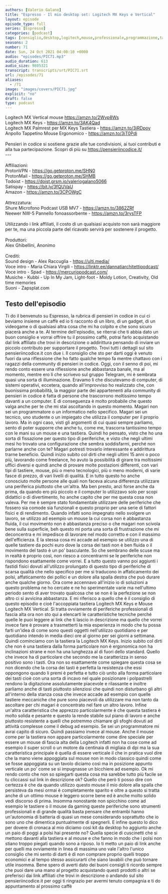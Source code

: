 ```yaml
---
authors: [Valerio Galano]
title: "Espresso - Il mio desktop set: Logitech MX Keys e Vertical"
layout: episode
episode_type: full
series: [Espresso]
categories: [podcast]
tags: [consiglio,desktop,logitech,mouse,professionale,programmazione,tastiera]
seasons: 2
number: 71
date: Sun, 24 Oct 2021 04:00:10 +0000
audio: "episodes/PIC71.mp3"
audio_duration: 613
audio_size: 9805321
transcript: transcripts/srt/PIC71.srt
url: /episodes/71
aliases: 
  - /71
image: "images/covers/PIC71.jpg"
explicit: "no"
draft: false
type: podcast
---
```

Logitech MX Vertical mouse <a href="https://amzn.to/2Wvp8Ws" rel="noopener">https://amzn.to/2Wvp8Ws</a> <br />Logitech MX Keys - <a href="https://amzn.to/3AK4Qad" rel="noopener">https://amzn.to/3AK4Qad</a> <br />Logitech MX Palmrest per MX Keys Tastiera - <a href="https://amzn.to/3iRDpoy" rel="noopener">https://amzn.to/3iRDpoy</a> <br />Anpollo Tappetino Mouse Ergonomico - <a href="https://amzn.to/3iT0Pdi" rel="noopener">https://amzn.to/3iT0Pdi</a> <br /><br />Pensieri in codice si sostiene grazie alle tue condivisioni, ai tuoi contributi e alla tua partecipazione. Scopri di più su <a href="https://pensieriincodice.it/" rel="noopener">https://pensieriincodice.it/</a> <br />---<br /><br />Affiliazioni:<br />ProtonVPN - <a href="https://go.getproton.me/SHN0" rel="noopener">https://go.getproton.me/SHN0</a> <br />ProtonMail - <a href="https://go.getproton.me/SHMB" rel="noopener">https://go.getproton.me/SHMB</a> <br />Todoist - <a href="https://doist.grsm.io/valeriogalano5066" rel="noopener">https://doist.grsm.io/valeriogalano5066</a> <br />Satispay - <a href="https://bit.ly/3fQUVaU" rel="noopener">https://bit.ly/3fQUVaU</a> <br />Amazon - <a href="https://amzn.to/3CPOWgC" rel="noopener">https://amzn.to/3CPOWgC</a> <br /><br />Attrezzatura:<br />Shure Microfono Podcast USB MV7 - <a href="https://amzn.to/3862ZRf" rel="noopener">https://amzn.to/3862ZRf</a> <br />Neewer NW-5 Pannello fonoassorbente - <a href="https://amzn.to/3rysTFP" rel="noopener">https://amzn.to/3rysTFP</a> <br /><br />Utilizzando i link affiliati, il costo di un qualsiasi acquisto non sarà maggiore per te, ma una piccola parte del ricavato servirà per sostenere il progetto.<br /><br />Produttori:<br />Alex Ghibellini, Anonimo<br /><br />Crediti:<br />Sound design - Alex Raccuglia - <a href="https://ulti.media/" rel="noopener">https://ulti.media/</a> <br />Voce intro - Maria Chiara Virgili - <a href="https://linktr.ee/dannatiarchitettipodcast/" rel="noopener">https://linktr.ee/dannatiarchitettipodcast/</a>  <br />Voce intro - Spad - <a href="https://mercuriopodcast.com/" rel="noopener">https://mercuriopodcast.com/</a> <br />Musiche - Kubbi - Up In My Jam, Light-foot - Moldy Lotion, Creativity, Old time memories<br />Suoni - Zapsplat.com

<!-- more -->

## Testo dell'episodio

Ti do il benvenuto su Espresso, la rubrica di pensieri in codice in cui ci beviamo insieme
un caffè ed io ti racconto di un libro, di un gadget, di un videogame o di qualsiasi
altra cosa che mi ha colpito e che sono sicuro piacerà anche a te.
Al termine dell'episodio, se riterrai che ti abbia dato un buon consiglio e vorrai offrire
tu il prossimo caffè, potrai farlo acquistando dal link affiliato che trovi in descrizione
o addirittura pensando di inviare un piccolo contributo per supportare il progetto. Trovi
tutti i dettagli sul sito pensieriincodice.it con due i.
Il consiglio che sto per darti oggi è venuto fuori da una riflessione che ho fatto qualche
tempo fa mentre chattavo con i ragazzi della community di pensieri in codice. Oggi, con
il senno di poi, mi rendo conto essere una riflessione anche abbastanza banale, ma al
momento, mentre ero lì che scrivevo sul gruppo Telegram, mi è sembrata quasi una
sorta di illuminazione. Eravamo lì che discutevamo di computer, di sistemi operativi, eccetera,
quando all'improvviso ho realizzato che, con buonissima probabilità, la maggior parte
dei appartenenti alla community di pensieri in codice è fatta di persone che trascorrono
moltissimo tempo davanti a un computer. E di conseguenza è molto probabile che questo
valga anche per te che mi stai ascoltando in questo momento. Magari non sei un programmatore
o un informatico nello specifico. Magari sei un tecnico, uno studente o un impiegato che
utilizza il computer per il proprio lavoro. Ma in ogni caso, visti gli argomenti di cui
quasi sempre parliamo, sento di poter supporre che anche tu, come me, trascorra tantissimo
tempo con le mani su un mouse e una tastiera. Quindi ho pensato, visto che ho una sorta di
fissazione per questo tipo di periferiche, e visto che negli ultimi mesi ho trovato una
configurazione che sembra soddisfarmi, perché non parlarne anche con te? Magari potresti
trovarlo interessante e addirittura trarne beneficio. Quindi inizio subito col dirti che
negli ultimi 15 anni o poco più, lavorando come freelance, ho avuto la possibilità di girare
tra moltissimi uffici diversi e quindi anche di provare molte postazioni differenti, con vari
tipi di tastiere, mouse, più o meno tecnologici, più o meno moderni, di varie fasce di prezzo,
di vari livelli di qualità. E in tutto questo ho anche conosciuto molte persone alle quali non
faceva alcuna differenza utilizzare una periferica piuttosto che un'altra. Ma ben presto, anzi forse
anche da prima, da quando ero più piccolo e il computer lo utilizzavo solo per scopi didattici
o di divertimento, ho anche capito che per me questa cosa non valeva. Per me è sempre stato
fondamentale utilizzare delle periferiche che fossero sia comode sia funzionali e questo
proprio per una serie di fattori fisici e di rendimento. Quando infatti sono impegnato nello
svolgere un lavoro, se utilizzo ad esempio un mouse la cui corsa non è abbastanza fluida, il cui
movimento non è abbastanza preciso o che magari non scivola bene sulla superficie, beh questo mi
porta una sorta di frustrazione che mi deconcentra e mi impedisce di lavorare nel modo corretto e con
il massimo dell'efficienza. E la stessa cosa mi accade ad esempio se utilizzo una di quelle
tastiere da pochi euro dove la corsa dei tasti non è ben fluida o il movimento del tasto è un po'
basculante. So che sembrano delle scuse ma in realtà è proprio così, non riesco a concentrarmi
se le periferiche non rispondono esattamente come vorrei. E a tutto questo vanno poi aggiunti i
fastidi fisici dovuti all'utilizzo prolungato di questo tipo di periferiche di scarsa qualità che
nello specifico per me si traducono in affaticamento dei polsi, affaticamento dei pollici e un dolore
alla spalla destra che può durare anche qualche giorno. Ora come accennavo all'inizio io di
soluzioni a questo problema ne ho cercate e ne ho sperimentate varie ma nell'ultimo periodo
sento di aver trovato qualcosa che se non è la perfezione se non altro ci si avvicina abbastanza.
E mi riferisco a quello che è il consiglio di questo episodio e cioè l'accoppiata tastiera
Logitech MX Keys e Mouse Logitech MX Vertical. Si tratta ovviamente di periferiche professionali
di fascia alta ora non sto qui a elencarti le caratteristiche tecniche perché quelle le puoi
leggere ai link che ti lascio in descrizione ma quello che vorrei invece fare è provare
a trasmetterti la mia esperienza in modo che tu possa farti un'idea di come sono questi oggetti
nell'utilizzo quotidiano e per quotidiano intendo in media dieci ore al giorno per sei giorni a
settimana. Quindi cominciamo con la tastiera la Logitech MX Keys. Inizio subito col dirti che non
è una tastiera dalla forma particolare non è ergonomica non ha inclinazioni strane e non ha
una lunghezza al di fuori dello standard. Quello che invece ha di particolare che secondo me la
caratterizza in senso positivo sono i tasti. Ora non so esattamente come spiegare questa cosa se
non dicendo che la corsa dei tasti è perfetta la resistenza che essi oppongono quando li premi
è perfetta e tutto ciò unito alla forma particolare dei tasti cioè con una sorta di incavo nel quale
posizionare i polpastrelli rendono la digitazione assolutamente piacevole e rilassante e inoltre
parliamo anche di tasti piuttosto silenziosi che quindi non disturbano gli altri all'interno della
stanza cosa che invece accade ad esempio con quelle tastiere meccaniche che pure sono piacevoli da
utilizzare ma non tanto da ascoltare per chi magari è concentrato nel fare un altro lavoro. Infine un'altra
caratteristica che apprezzo particolarmente è che questa tastiera è molto solida e pesante e
questo la rende stabile sul piano di lavoro e anche piuttosto resistente a quelli che potremmo
chiamare gli sfoghi dovuti ad attività complesse come il debug ad esempio. Se sei un programmatore
mi avrai capito di sicuro. Quindi passiamo invece al mouse. Anche il mouse come per la tastiera non
appare particolarmente come dire speciale per essere un mouse di fascia alta della Logitech
infatti non ha cose come ad esempio il super scroll o un motore da centinaia di migliaia di
dpi ma la sua caratteristica principale è quella di essere verticale il che in pratica vuol dire
che la mano viene appoggiata sul mouse non in modo classico quindi come se fosse appoggiata
su un tavolo diciamo così ma in posizione appunto verticale un po' come se si impugnasse un bicchiere
ad esempio. Ok mi rendo conto che non so spiegarti questa cosa ma sarebbe tutto più facile se tu
cliccassi sul link in descrizione ok? Quello che però ti posso dire con certezza è che da quando
utilizzo questo mouse il mio dolore alla spalla che persisteva da mesi ormai è completamente
sparito e oltre a questo si tratta anche di un ottimo mouse è leggero scorre bene ed è anche
molto solido vedi discorso di prima. Insomma nonostante non spicchino come ad esempio le
tastiere o il mouse da gaming queste periferiche sono strumenti professionali e di grande qualità
basta pensare che entrambi hanno un'autonomia di batteria di quasi un mese considerando
soprattutto che io sono uno che dimentica puntualmente di spegnerli. E infine questo lo
dico per dovere di cronaca al mio diciamo così kit da desktop ho aggiunto anche un paio di poggi
a polsi hai presente no? Quella specie di cuscinetti che si mettono davanti alla tastiera e al mouse e
che fanno in modo che i polsi non stiano troppo piegati quando sono a riposo. Io ti metto un paio
di link anche per quelli ma ovviamente in linea di massima uno vale l'altro l'unico consiglio
che mi sento di darti è di non comprare proprio quelli troppo economici e al tempo stesso
assicurarti che siano lavabili che può tornare utile insomma. Bene spero di averti dato dei buoni
consigli ti ricordo sempre che puoi dare una mano al progetto acquistando questi prodotti o altri se
preferisci dai link affiliati che trovi in descrizione o andando sul sito pensieriincodice.it
per oggi ti ringrazio per avermi tenuto compagnia e ti do appuntamento al prossimo caffè

